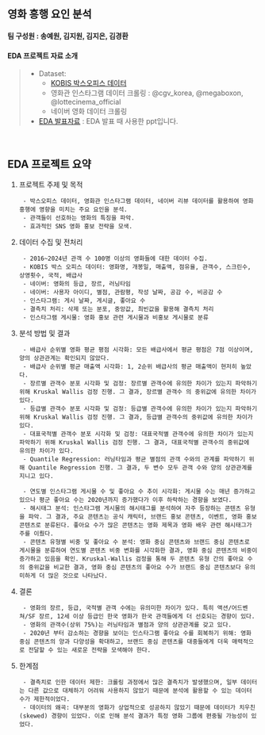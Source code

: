 ## 영화 흥행 요인 분석 
#### 팀 구성원 : 송예원, 김지원, 김지은, 김경환
#### EDA 프로젝트 자료 소개
> * Dataset:
>   * [KOBIS 박스오피스 데이터](https://www.kobis.or.kr/kobis/business/stat/boxs/findDailyBoxOfficeList.do)
>   * 영화관 인스타그램 데이터 크롤링 : @cgv_korea, @megaboxon, @lottecinema_official
>   * 네이버 영화 데이터 크롤링 
> * [EDA 발표자료](24_2_DSL_EDA_SNS.pdf) : EDA 발표 때 사용한 ppt입니다.

<br>



## EDA 프로젝트 요약

1. 프로젝트 주제 및 목적
   
        - 박스오피스 데이터, 영화관 인스타그램 데이터, 네이버 리뷰 데이터를 활용하여 영화 흥행에 영향을 미치는 주요 요인을 분석.
        - 관객들이 선호하는 영화의 특징을 파악.
        - 효과적인 SNS 영화 홍보 전략을 모색. 

2. 데이터 수집 및 전처리

        - 2016~2024년 관객 수 100명 이상의 영화들에 대한 데이터 수집.
        - KOBIS 박스 오피스 데이터: 영화명, 개봉일, 매출액, 점유율, 관객수, 스크린수, 상영횟수, 국적, 배급사
        - 네이버: 영화의 등급, 장르, 러닝타임 
        - 네이버: 사용자 아이디, 별점, 관람평, 작성 날짜, 공감 수, 비공감 수
        - 인스타그램: 게시 날짜, 게시글, 좋아요 수
        - 결측치 처리: 삭제 또는 분포, 중앙값, 최빈값을 활용해 결측치 처리
        - 인스타그램 게시물: 영화 홍보 관련 게시물과 비홍보 게시물로 분류  

4. 분석 방법 및 결과
    
        - 배급사 순위별 영화 평균 평점 시각화: 모든 배급사에서 평균 평점은 7점 이상이며, 양의 상관관계는 확인되지 않았다.  
        - 배급사 순위별 평균 매출액 시각화: 1, 2순위 배급사의 평균 매출액이 현저히 높았다. 
        - 장르별 관객수 분포 시각화 및 검정: 장르별 관객수에 유의한 차이가 있는지 파악하기 위해 Kruskal Wallis 검정 진행. 그 결과, 장르별 관객수 의 중위값에 유의한 차이가 있다. 
        - 등급별 관객수 분포 시각화 및 검정: 등급별 관객수에 유의한 차이가 있는지 파악하기 위해 Kruskal Wallis 검정 진행. 그 결과, 등급별 관객수의 중위값에 유의한 차이가 있다.
        - 대표국적별 관객수 분포 시각화 및 검정: 대표국적별 관객수에 유의한 차이가 있는지 파악하기 위해 Kruskal Wallis 검정 진행. 그 결과, 대표국적별 관객수의 중위값에 유의한 차이가 있다.
        - Quantile Regression: 러닝타임과 평균 별점의 관객 수와의 관계를 파악하기 위해 Quantile Regression 진행. 그 결과, 두 변수 모두 관객 수와 양의 상관관계를 지니고 있다.

        - 연도별 인스타그램 게시물 수 및 좋아요 수 추이 시각화: 게시물 수는 매년 증가하고 있으나 평군 좋아요 수는 2020년까지 증가했다가 이후 하락하는 경향을 보였다. 
        - 해시태그 분석: 인스타그램 게시물의 해시태그를 분석하여 자주 등장하는 콘텐츠 유형을 파악. 그 결과, 주요 콘텐츠는 공식 캐릭터, 브랜드 홍보 콘텐츠, 이벤트, 영화 홍보 콘텐츠로 분류된다. 좋아요 수가 많은 콘텐츠는 영화 제목과 영화 배우 관련 해시태그가 주를 이뤘다.
        - 콘텐츠 유형별 비중 및 좋아요 수 분석: 영화 중심 콘텐츠와 브랜드 중심 콘텐츠로 게시물을 분류하여 연도별 콘텐츠 비중 변화를 시각화한 결과, 영화 중심 콘텐츠의 비중이 증가하고 있음을 확인. Kruskal-Wallis 검정을 통해 두 콘텐츠 유형 간의 좋아요 수의 중위값을 비교한 결과, 영화 중심 콘텐츠의 좋아요 수가 브랜드 중심 콘텐츠보다 유의미하게 더 많은 것으로 나타났다.
		    
5. 결론

        - 영화의 장르, 등급, 국적별 관객 수에는 유의미한 차이가 있다. 특히 액션/어드벤쳐/SF 장르, 12세 이상 등급인 한국 영화가 한국 관객들에게 더 선호되는 경향이 있다.
        - 영화의 관객수(상위 75%)는 러닝타임과 별점과 양의 상관관계를 갖고 있다.
        - 2020년 부터 감소하는 경향을 보이는 인스타그램 좋아요 수를 회복하기 위해: 영화 중심 콘텐츠의 양과 다양성을 확대하고, 브랜드 중심 콘텐츠를 대중들에게 더욱 매력적으로 전달할 수 있는 새로운 전략을 모색해야 한다.  
    
6. 한계점 
    
        - 결측치로 인한 데이터 제한: 크롤링 과정에서 많은 결측치가 발생했으며, 일부 데이터는 다른 값으로 대체하기 어려워 사용하지 않았기 때문에 분석에 활용할 수 있는 데이터 수가 제한적이었다.
        - 데이터의 왜곡: 대부분의 영화가 상업적으로 성공하지 않았기 때문에 데이터가 치우친(skewed) 경향이 있었다. 이로 인해 분석 결과가 특정 영화 그룹에 편중될 가능성이 있었다. 



<br>


